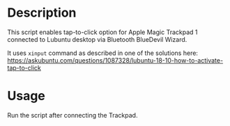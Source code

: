 # Description

This script enables tap-to-click option for Apple Magic Trackpad 1 connected
to Lubuntu desktop via Bluetooth BlueDevil Wizard.

It uses ```xinput``` command as described in one of the solutions here:
https://askubuntu.com/questions/1087328/lubuntu-18-10-how-to-activate-tap-to-click

# Usage
Run the script after connecting the Trackpad.

